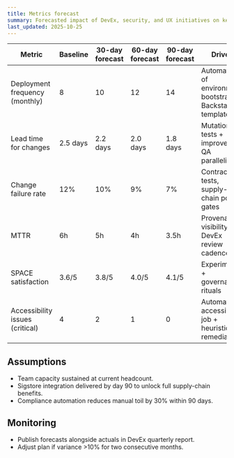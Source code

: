 ```yaml
---
title: Metrics forecast
summary: Forecasted impact of DevEx, security, and UX initiatives on key metrics.
last_updated: 2025-10-25
---
```


| Metric                          | Baseline | 30-day forecast | 60-day forecast | 90-day forecast | Driver                                                    |
| ------------------------------- | -------- | --------------- | --------------- | --------------- | --------------------------------------------------------- |
| Deployment frequency (monthly)  | 8        | 10              | 12              | 14              | Automation of environment bootstrap + Backstage templates |
| Lead time for changes           | 2.5 days | 2.2 days        | 2.0 days        | 1.8 days        | Mutation tests + improved QA parallelism                  |
| Change failure rate             | 12%      | 10%             | 9%              | 7%              | Contract tests, supply-chain policy gates                 |
| MTTR                            | 6h       | 5h              | 4h              | 3.5h            | Provenance visibility, DevEx review cadence               |
| SPACE satisfaction              | 3.6/5    | 3.8/5           | 4.0/5           | 4.1/5           | Experiments + governance rituals                          |
| Accessibility issues (critical) | 4        | 2               | 1               | 0               | Automated accessibility job + heuristics remediation      |

## Assumptions

- Team capacity sustained at current headcount.
- Sigstore integration delivered by day 90 to unlock full supply-chain benefits.
- Compliance automation reduces manual toil by 30% within 90 days.

## Monitoring

- Publish forecasts alongside actuals in DevEx quarterly report.
- Adjust plan if variance >10% for two consecutive months.
